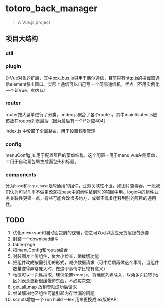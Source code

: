# totoro_back_manager

> A Vue.js project

## 项目大结构

###  util

### plugin
对Vue对象的扩展，其中box_bus.js只用于偶尔通信，目前只有http.js的拦截器通信element弹出窗口。实际上通信可以自己写一个简易通信机。优点（不用实例化一个新Vue，省内存）

### router
router按大菜单进行了分类， index.js聚合了各个routes，其中mainRoutes.js应该放在routes列表最后（因为最后有一个/*对应404）

index.js 中设置了全局路由，用于设置权限管理

### config
menuConfig.js 用于配置项目的菜单结构。这个配置一用于menu.vue左侧菜单，二用于自动面包屑生成面包头和标题。

### components
分为`base`和`logic`,`base`是较通用的组件，业务关联性不强，如图片查看器，一般我们认为可以几乎不做更改就把base中的组件拿到别的项目中用。logic中的组件业务关联性更强一点，有些可能会改很多地方，或者不具备迁移到别的项目的通用性。


## TODO
1. 优化menu.vue和自动面包屑的逻辑，使之可以可以适应无穷层级的嵌套
4. 封装一个download组件
5. table-page
6. 把menuConfig和routes结合
7. 封装图片上传组件，做大小检查，做裁切功能
8. 把组件改成按需引用的形式，减少数据请求（可中后期再做这个事情，当组件数量变得异常庞大时，做这个事情才比较有意义）
9. 地区可以一次性拉取，建议设置store.js，将地区列表注入，以免多次拉取(地区列表是更新很缓慢的东西，不必每次查)
10. get_all_map 放到登陆成功后请求
11. 尝试解决地区组件可能引起内存泄漏的问题
12. scripts增加一个 run build --lex 用来更换成lex版的API
